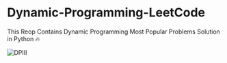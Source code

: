 # Dynamic-Programming-LeetCode
This Reop Contains Dynamic Programming Most Popular Problems Solution in Python  🔥



![DPIII](https://user-images.githubusercontent.com/71000042/218261711-0e64fc59-595c-4061-b6c1-51aabfa67cb4.png)
